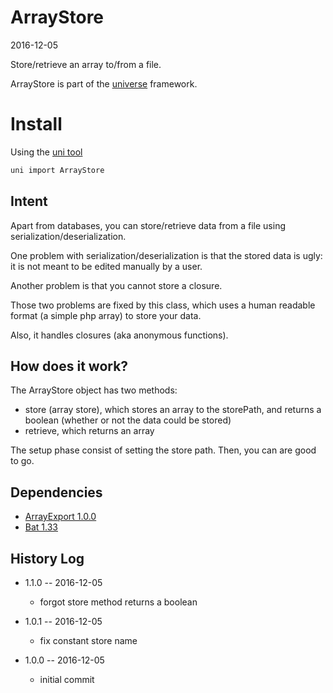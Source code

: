 ArrayStore
===============
2016-12-05



Store/retrieve an array to/from a file.


ArrayStore is part of the [universe](https://github.com/karayabin/universe-snapshot) framework.



Install
=============


Using the [uni tool](https://github.com/lingtalfi/universe-naive-importer)
```bash
uni import ArrayStore
```


Intent
----------

Apart from databases, you can store/retrieve data from a file using serialization/deserialization.

One problem with serialization/deserialization is that the stored data is ugly: it is not meant to be edited manually
by a user.

Another problem is that you cannot store a closure.

Those two problems are fixed by this class, which uses a human readable format (a simple php array) to store
your data.

Also, it handles closures (aka anonymous functions).




How does it work?
--------------------

The ArrayStore object has two methods:

- store (array store), which stores an array to the storePath, and returns a boolean (whether or not the data could be stored)
- retrieve, which returns an array


The setup phase consist of setting the store path.
Then, you can are good to go.






Dependencies
---------------

- [ArrayExport 1.0.0](https://github.com/lingtalfi/ArrayExport)
- [Bat 1.33](https://github.com/lingtalfi/Bat)



History Log
------------------
    
   
- 1.1.0 -- 2016-12-05

    - forgot store method returns a boolean 
    
- 1.0.1 -- 2016-12-05

    - fix constant store name 
    
- 1.0.0 -- 2016-12-05

    - initial commit
    
    
    



